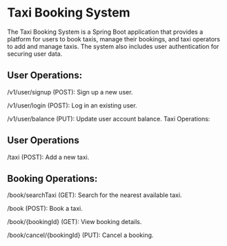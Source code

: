 # Taxi Booking System
The Taxi Booking System is a Spring Boot application that provides a platform for users to book taxis, manage their bookings, and taxi operators to add and manage taxis. The system also includes user authentication for securing user data.

## User Operations:

/v1/user/signup (POST): Sign up a new user.

/v1/user/login (POST): Log in an existing user.

/v1/user/balance (PUT): Update user account balance.
Taxi Operations:

## User Operations

/taxi (POST): Add a new taxi.

## Booking Operations:

/book/searchTaxi (GET): Search for the nearest available taxi.

/book (POST): Book a taxi.

/book/{bookingId} (GET): View booking details.

/book/cancel/{bookingId} (PUT): Cancel a booking.
